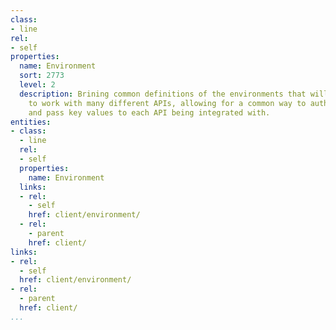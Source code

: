 ```yaml
---
class:
- line
rel:
- self
properties:
  name: Environment
  sort: 2773
  level: 2
  description: Brining common definitions of the environments that will be needed
    to work with many different APIs, allowing for a common way to authentication,
    and pass key values to each API being integrated with.
entities:
- class:
  - line
  rel:
  - self
  properties:
    name: Environment
  links:
  - rel:
    - self
    href: client/environment/
  - rel:
    - parent
    href: client/
links:
- rel:
  - self
  href: client/environment/
- rel:
  - parent
  href: client/
...
```


